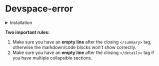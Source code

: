 # Devspace-error

<details>
  <summary>Installation</summary>
  
  ## Heading
Installation helm on Ubuntu :
Install devspace CLI (v5.15)
Ensure you have docker, helm (v2.17.0) and kubectl installed on your machine

Download 2.17.0
-> Extract here
-> On terminal access to last folder of helm downloaded file
-> which helm
-> sudo mv helm (copy/paste result of last commande)
-> helm version
</details>


**Two important rules:**
1. Make sure you have an **empty line** after the closing `</summary>` tag, otherwise the markdown/code blocks won't show correctly.
2. Make sure you have an **empty line** after the closing `</details>` tag if you have multiple collapsible sections.
